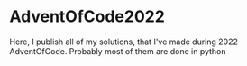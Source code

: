 # AdventOfCode2022
Here, I publish all of my solutions, that I've made during 2022 AdventOfCode.
Probably most of them are done in python 
